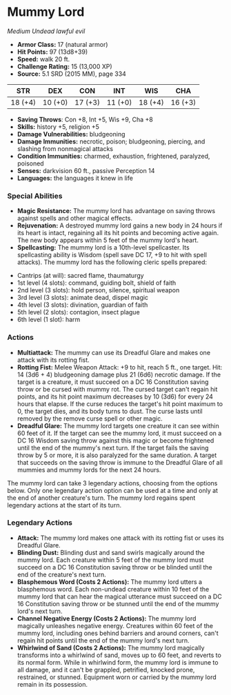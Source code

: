 # Mummy Lord

*Medium* *Undead* *lawful evil*

- **Armor Class:** 17 (natural armor)
- **Hit Points:** 97 (13d8+39)
- **Speed:** walk 20 ft.
- **Challenge Rating:** 15 (13,000 XP)
- **Source:** 5.1 SRD (2015 MM), page 334

| STR | DEX | CON | INT | WIS | CHA |
| --- | --- | --- | --- | --- | --- |
| 18 (+4) | 10 (+0) | 17 (+3) | 11 (+0) | 18 (+4) | 16 (+3) |

- **Saving Throws**: Con +8, Int +5, Wis +9, Cha +8
- **Skills:** history +5, religion +5
- **Damage Vulnerabilities:** bludgeoning
- **Damage Immunities:** necrotic, poison; bludgeoning, piercing, and slashing from nonmagical attacks
- **Condition Immunities:** charmed, exhaustion, frightened, paralyzed, poisoned
- **Senses:** darkvision 60 ft., passive Perception 14
- **Languages:** the languages it knew in life

### Special Abilities

- **Magic Resistance:** The mummy lord has advantage on saving throws against spells and other magical effects.
- **Rejuvenation:** A destroyed mummy lord gains a new body in 24 hours if its heart is intact, regaining all its hit points and becoming active again. The new body appears within 5 feet of the mummy lord's heart.
- **Spellcasting:** The mummy lord is a 10th-level spellcaster. Its spellcasting ability is Wisdom (spell save DC 17, +9 to hit with spell attacks). The mummy lord has the following cleric spells prepared:

* Cantrips (at will): sacred flame, thaumaturgy
* 1st level (4 slots): command, guiding bolt, shield of faith
* 2nd level (3 slots): hold person, silence, spiritual weapon
* 3rd level (3 slots): animate dead, dispel magic
* 4th level (3 slots): divination, guardian of faith
* 5th level (2 slots): contagion, insect plague
* 6th level (1 slot): harm

### Actions

- **Multiattack:** The mummy can use its Dreadful Glare and makes one attack with its rotting fist.
- **Rotting Fist:** Melee Weapon Attack: +9 to hit, reach 5 ft., one target. Hit: 14 (3d6 + 4) bludgeoning damage plus 21 (6d6) necrotic damage. If the target is a creature, it must succeed on a DC 16 Constitution saving throw or be cursed with mummy rot. The cursed target can't regain hit points, and its hit point maximum decreases by 10 (3d6) for every 24 hours that elapse. If the curse reduces the target's hit point maximum to 0, the target dies, and its body turns to dust. The curse lasts until removed by the remove curse spell or other magic.
- **Dreadful Glare:** The mummy lord targets one creature it can see within 60 feet of it. If the target can see the mummy lord, it must succeed on a DC 16 Wisdom saving throw against this magic or become frightened until the end of the mummy's next turn. If the target fails the saving throw by 5 or more, it is also paralyzed for the same duration. A target that succeeds on the saving throw is immune to the Dreadful Glare of all mummies and mummy lords for the next 24 hours.

The mummy lord can take 3 legendary actions, choosing from the options below. Only one legendary action option can be used at a time and only at the end of another creature's turn. The mummy lord regains spent legendary actions at the start of its turn.

### Legendary Actions

- **Attack:** The mummy lord makes one attack with its rotting fist or uses its Dreadful Glare.
- **Blinding Dust:** Blinding dust and sand swirls magically around the mummy lord. Each creature within 5 feet of the mummy lord must succeed on a DC 16 Constitution saving throw or be blinded until the end of the creature's next turn.
- **Blasphemous Word (Costs 2 Actions):** The mummy lord utters a blasphemous word. Each non-undead creature within 10 feet of the mummy lord that can hear the magical utterance must succeed on a DC 16 Constitution saving throw or be stunned until the end of the mummy lord's next turn.
- **Channel Negative Energy (Costs 2 Actions):** The mummy lord magically unleashes negative energy. Creatures within 60 feet of the mummy lord, including ones behind barriers and around corners, can't regain hit points until the end of the mummy lord's next turn.
- **Whirlwind of Sand (Costs 2 Actions):** The mummy lord magically transforms into a whirlwind of sand, moves up to 60 feet, and reverts to its normal form. While in whirlwind form, the mummy lord is immune to all damage, and it can't be grappled, petrified, knocked prone, restrained, or stunned. Equipment worn or carried by the mummy lord remain in its possession.
